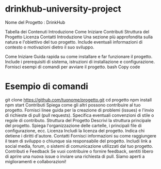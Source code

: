 # drinkhub-university-project
Nome del Progetto : DrinkHub


Tabella dei Contenuti
Introduzione
Come Iniziare
Contributi
Struttura del Progetto
Licenza
Contatti
Introduzione
Una sezione più approfondita sulla natura e l'obiettivo del tuo progetto. Include eventuali informazioni di contesto o motivazioni dietro il suo sviluppo.

Come Iniziare
Guida rapida su come installare e far funzionare il progetto.
Include i prerequisiti di sistema, istruzioni di installazione e configurazione.
Fornisci esempi di comandi per avviare il progetto.
bash
Copy code
# Esempio di comandi
git clone https://github.com/tuonome/progetto.git
cd progetto
npm install
npm start
Contributi
Spiega come gli altri possono contribuire al tuo progetto.
Fornisci linee guida per la creazione di problemi (issues) e l'invio di richieste di pull (pull requests).
Specifica eventuali convenzioni di stile o regole di contributo.
Struttura del Progetto
Descrivi la struttura principale del progetto.
Spiega l'organizzazione delle cartelle, i principali file di configurazione, ecc.
Licenza
Includi la licenza del progetto.
Indica chi detiene i diritti d'autore.
Contatti
Fornisci informazioni su come raggiungere il team di sviluppo o chiunque sia responsabile del progetto.
Includi link a social media, forum, o sistemi di comunicazione utilizzati dal tuo progetto.
Contributi e Feedback
Se vuoi contribuire o fornire feedback, sentiti libero di aprire una nuova issue o inviare una richiesta di pull. Siamo aperti a miglioramenti e collaborazioni!
